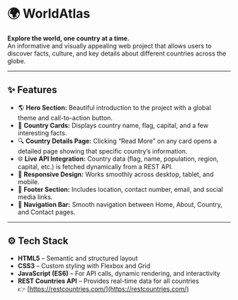 # 🌍 WorldAtlas

**Explore the world, one country at a time.**  
An informative and visually appealing web project that allows users to discover facts, culture, and key details about different countries across the globe.

---

## ✨ Features

- 🌎 **Hero Section:** Beautiful introduction to the project with a global theme and call-to-action button.  
- 📖 **Country Cards:** Displays country name, flag, capital, and a few interesting facts.  
- 🔍 **Country Details Page:** Clicking “Read More” on any card opens a detailed page showing that specific country’s information.  
- 🌐 **Live API Integration:** Country data (flag, name, population, region, capital, etc.) is fetched dynamically from a REST API.  
- 📱 **Responsive Design:** Works smoothly across desktop, tablet, and mobile.  
- 📩 **Footer Section:** Includes location, contact number, email, and social media links.  
- 🧭 **Navigation Bar:** Smooth navigation between Home, About, Country, and Contact pages.

---

## ⚙️ Tech Stack

- **HTML5** – Semantic and structured layout  
- **CSS3** – Custom styling with Flexbox and Grid  
- **JavaScript (ES6)** – For API calls, dynamic rendering, and interactivity  
- **REST Countries API** – Provides real-time data for all countries  
  👉 [https://restcountries.com/](https://restcountries.com/)



